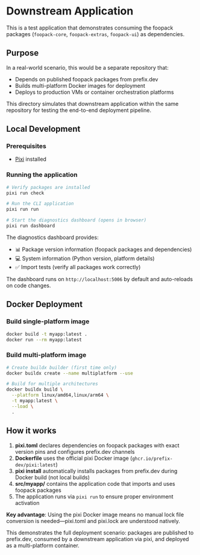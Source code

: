 # Downstream Application

This is a test application that demonstrates consuming the foopack packages (`foopack-core`, `foopack-extras`, `foopack-ui`) as dependencies.

## Purpose

In a real-world scenario, this would be a separate repository that:
- Depends on published foopack packages from prefix.dev
- Builds multi-platform Docker images for deployment
- Deploys to production VMs or container orchestration platforms

This directory simulates that downstream application within the same repository for testing the end-to-end deployment pipeline.

## Local Development

### Prerequisites
- [Pixi](https://pixi.sh) installed

### Running the application

```bash
# Verify packages are installed
pixi run check

# Run the CLI application
pixi run run

# Start the diagnostics dashboard (opens in browser)
pixi run dashboard
```

The diagnostics dashboard provides:
- 📊 Package version information (foopack packages and dependencies)
- 💻 System information (Python version, platform details)
- ✅ Import tests (verify all packages work correctly)

The dashboard runs on `http://localhost:5006` by default and auto-reloads on code changes.

## Docker Deployment

### Build single-platform image

```bash
docker build -t myapp:latest .
docker run --rm myapp:latest
```

### Build multi-platform image

```bash
# Create buildx builder (first time only)
docker buildx create --name multiplatform --use

# Build for multiple architectures
docker buildx build \
  --platform linux/amd64,linux/arm64 \
  -t myapp:latest \
  --load \
  .
```

## How it works

1. **pixi.toml** declares dependencies on foopack packages with exact version pins and configures prefix.dev channels
2. **Dockerfile** uses the official pixi Docker image (`ghcr.io/prefix-dev/pixi:latest`)
3. **pixi install** automatically installs packages from prefix.dev during Docker build (not local builds)
4. **src/myapp/** contains the application code that imports and uses foopack packages
5. The application runs via `pixi run` to ensure proper environment activation

**Key advantage**: Using the pixi Docker image means no manual lock file conversion is needed—pixi.toml and pixi.lock are understood natively.

This demonstrates the full deployment scenario: packages are published to prefix.dev, consumed by a downstream application via pixi, and deployed as a multi-platform container.
